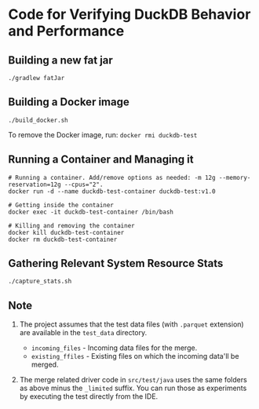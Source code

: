 # Code for Verifying DuckDB Behavior and Performance

## Building a new fat jar
```
./gradlew fatJar
```

## Building a Docker image
```
./build_docker.sh
```
To remove the Docker image, run: `docker rmi duckdb-test`

## Running a Container and Managing it
```
# Running a container. Add/remove options as needed: -m 12g --memory-reservation=12g --cpus="2".
docker run -d --name duckdb-test-container duckdb-test:v1.0

# Getting inside the container
docker exec -it duckdb-test-container /bin/bash

# Killing and removing the container
docker kill duckdb-test-container
docker rm duckdb-test-container
```

## Gathering Relevant System Resource Stats
```
./capture_stats.sh
```

## Note

1. The project assumes that the test data files (with `.parquet` extension) are available in the `test_data` directory. 
   * `incoming_files` - Incoming data files for the merge. 
   * `existing_ffiles` - Existing files on which the incoming data'll be merged.

2. The merge related driver code in `src/test/java` uses the same folders as above minus the `_limited` suffix. You can
   run those as experiments by executing the test directly from the IDE. 
